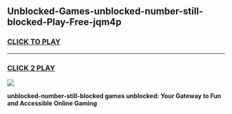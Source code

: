 
## Unblocked-Games-unblocked-number-still-blocked-Play-Free-jqm4p
<h3>
<a href="https://premium76.site?title=unblocked-number-still-blocked&ref=12A">CLICK TO PLAY</a></h3>
<hr>

<h3>
<a href="https://premium76.site?title=unblocked-number-still-blocked&ref=12A">CLICK 2 PLAY</a>
  
</h3>

<a href="https://premium76.site?title=unblocked-number-still-blocked&ref=12A"><img src="https://clearcache.store/games.png"></a>


**unblocked-number-still-blocked games unblocked: Your Gateway to Fun and Accessible Online Gaming**
